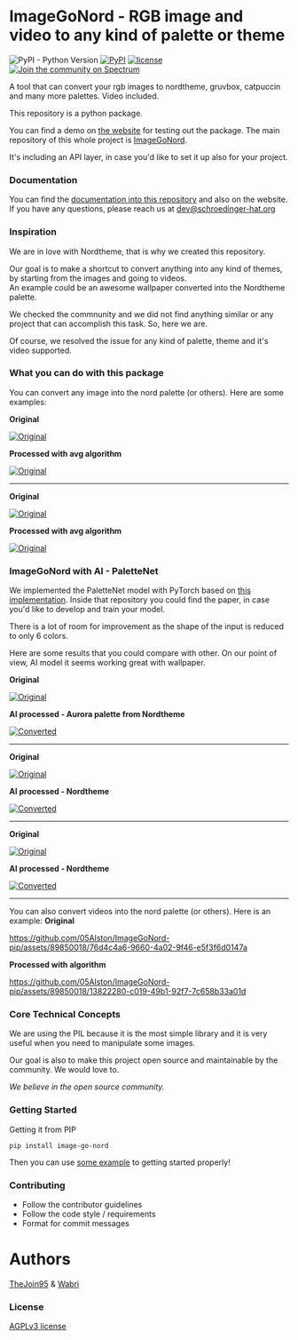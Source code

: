 # ImageGoNord - RGB image and video to any kind of palette or theme

![PyPI - Python Version](https://img.shields.io/pypi/pyversions/image-go-nord)
[![PyPI](https://img.shields.io/pypi/v/image-go-nord)](https://pypi.org/project/image-go-nord/)
[![license](https://img.shields.io/badge/license-MIT-green)](https://github.com/schroedinger-Hat/ImageGoNord-pip/blob/master/LICENSE)
[![Join the community on Spectrum](https://withspectrum.github.io/badge/badge.svg)](https://spectrum.chat/image-go-nord)

A tool that can convert your rgb images to nordtheme, gruvbox, catpuccin and many more palettes.
Video included.

This repository is a python package.

You can find a demo on [the website](https://ign.schroedinger-hat.org) for testing out the package.
The main repository of this whole project is [ImageGoNord](https://github.com/schroedinger-Hat/ImageGoNord).

It's including an API layer, in case you'd like to set it up also for your project.

### Documentation

You can find the [documentation into this repository](https://github.com/schroedinger-Hat/ImageGoNord-pip/tree/master/docs) and also on the website.
If you have any questions, please reach us at dev@schroedinger-hat.org

### Inspiration

We are in love with Nordtheme, that is why we created this repository.

Our goal is to make a shortcut to convert anything into any kind of themes, by starting from the images and going to videos.
<br>An example could be an awesome wallpaper converted into the Nordtheme palette.

We checked the commnunity and we did not find anything similar or any project that can accomplish this task. So, here we are.

Of course, we resolved the issue for any kind of palette, theme and it's video supported.

### What you can do with this package

You can convert any image into the nord palette (or others). Here are some examples:

**Original**

[![Original](https://raw.githubusercontent.com/schroedinger-Hat/ImageGoNord-pip/master/images/test.jpg)](https://raw.githubusercontent.com/schroedinger-Hat/ImageGoNord-pip/master/images/test.jpg)


**Processed with avg algorithm**

[![Original](https://raw.githubusercontent.com/schroedinger-Hat/ImageGoNord-pip/master/images/test-average.jpg)](https://raw.githubusercontent.com/schroedinger-Hat/ImageGoNord-pip/master/images/test-average.jpg)


-----

**Original**

[![Original](https://raw.githubusercontent.com/schroedinger-Hat/ImageGoNord-pip/master/images/test-profile.jpg)](https://raw.githubusercontent.com/schroedinger-Hat/ImageGoNord-pip/master/images/test-profile.jpg)


**Processed with avg algorithm**

[![Original](https://raw.githubusercontent.com/schroedinger-Hat/ImageGoNord-pip/master/images/test-profile-average.jpg)](https://raw.githubusercontent.com/schroedinger-Hat/ImageGoNord-pip/master/images/test-profile-average.jpg)


### ImageGoNord with AI - PaletteNet

We implemented the PaletteNet model with PyTorch based on [this implementation](https://github.com/AakritiKinra/PaletteNet-Implementation).
Inside that repository you could find the paper, in case you'd like to develop and train your model.

There is a lot of room for improvement as the shape of the input is reduced to only 6 colors.

Here are some results that you could compare with other. On our point of view, AI model it seems working great with wallpaper.

**Original**

[![Original](https://raw.githubusercontent.com/schroedinger-Hat/ImageGoNord-pip/master/images/test-profile.jpg)](https://raw.githubusercontent.com/schroedinger-Hat/ImageGoNord-pip/master/images/test-profile.jpg)

**AI processed - Aurora palette from Nordtheme**

[![Converted](https://raw.githubusercontent.com/schroedinger-Hat/ImageGoNord-pip/master/images/test-profile-ai-aurora.jpg)](https://raw.githubusercontent.com/schroedinger-Hat/ImageGoNord-pip/master/images/test-profile-ai-aurora.jpg)

-----

**Original**

[![Original](https://raw.githubusercontent.com/schroedinger-Hat/ImageGoNord-pip/master/images/sh.png)](https://raw.githubusercontent.com/schroedinger-Hat/ImageGoNord-pip/master/images/sh.png)

**AI processed - Nordtheme**

[![Converted](https://raw.githubusercontent.com/schroedinger-Hat/ImageGoNord-pip/master/images/test-sh-ai.png)](https://raw.githubusercontent.com/schroedinger-Hat/ImageGoNord-pip/master/images/test-sh-ai.png)

-----

**Original**

[![Original](https://raw.githubusercontent.com/schroedinger-Hat/ImageGoNord-pip/master/images/valley.jpg)](https://raw.githubusercontent.com/schroedinger-Hat/ImageGoNord-pip/master/images/valley.jpg)

**AI processed - Nordtheme**

[![Converted](https://raw.githubusercontent.com/schroedinger-Hat/ImageGoNord-pip/master/images/test-valley-ai.jpg)](https://raw.githubusercontent.com/schroedinger-Hat/ImageGoNord-pip/master/images/test-valley-ai.jpg)

-----

You can also convert videos into the nord palette (or others). Here is an example:
**Original**

https://github.com/05Alston/ImageGoNord-pip/assets/89850018/76d4c4a6-9660-4a02-9f46-e5f3f6d0147a

**Processed with algorithm**

https://github.com/05Alston/ImageGoNord-pip/assets/89850018/13822280-c019-49b1-92f7-7c658b33a01d

### Core Technical Concepts

We are using the PIL because it is the most simple library and it is very useful when you need to manipulate some images.

Our goal is also to make this project open source and maintainable by the community. We would love to.

*We believe in the open source community.*

### Getting Started

Getting it from PIP

```
pip install image-go-nord
```

Then you can use [some example](https://github.com/schroedinger-Hat/ImageGoNord-pip/tree/master/docs/example) to getting started properly!

### Contributing
- Follow the contributor guidelines
- Follow the code style / requirements
- Format for commit messages

# Authors

[TheJoin95](https://github.com/TheJoin95) & [Wabri](https://github.com/Wabri)

### License

[AGPLv3 license](https://github.com/schroedinger-Hat/ImageGoNord-pip/blob/master/LICENSE)
